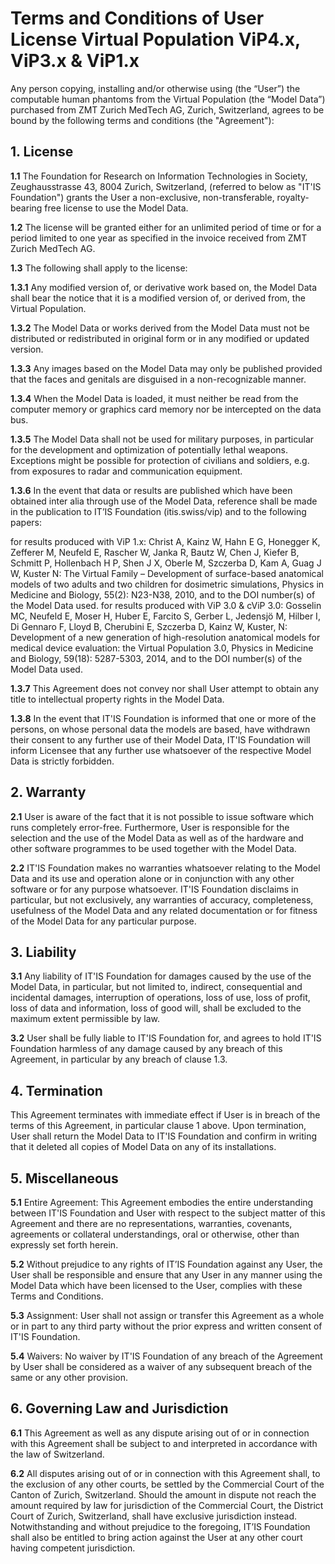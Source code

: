 # Terms and Conditions of User License Virtual Population ViP4.x, ViP3.x & ViP1.x

Any person copying, installing and/or otherwise using (the “User”) the computable human phantoms from the Virtual Population (the “Model Data”) purchased from ZMT Zurich MedTech AG, Zurich, Switzerland, agrees to be bound by the following terms and conditions (the "Agreement"):

## 1. License

**1.1** The Foundation for Research on Information Technologies in Society, Zeughausstrasse 43, 8004 Zurich, Switzerland, (referred to below as "IT'IS Foundation") grants the User a non-exclusive, non-transferable, royalty-bearing free license to use the Model Data.

**1.2** The license will be granted either for an unlimited period of time or for a period limited to one year as specified in the invoice received from ZMT Zurich MedTech AG.

**1.3** The following shall apply to the license:

**1.3.1** Any modified version of, or derivative work based on, the Model Data shall bear the notice that it is a modified version of, or derived from, the Virtual Population.

**1.3.2** The Model Data or works derived from the Model Data must not be distributed or redistributed in original form or in any modified or updated version.

**1.3.3** Any images based on the Model Data may only be published provided that the faces and genitals are disguised in a non-recognizable manner.

**1.3.4** When the Model Data is loaded, it must neither be read from the computer memory or graphics card memory nor be intercepted on the data bus.

**1.3.5** The Model Data shall not be used for military purposes, in particular for the development and optimization of potentially lethal weapons. Exceptions might be possible for protection of civilians and soldiers, e.g. from exposures to radar and communication equipment.

**1.3.6** In the event that data or results are published which have been obtained inter alia through use of the Model Data, reference shall be made in the publication to IT’IS Foundation (itis.swiss/vip) and to the following papers:

for results produced with ViP 1.x: Christ A, Kainz W, Hahn E G, Honegger K, Zefferer M, Neufeld E, Rascher W, Janka R, Bautz W, Chen J, Kiefer B, Schmitt P, Hollenbach H P, Shen J X, Oberle M, Szczerba D, Kam A, Guag J W, Kuster N: The Virtual Family – Development of surface-based anatomical models of two adults and two children for dosimetric simulations, Physics in Medicine and Biology, 55(2): N23-N38, 2010, and to the DOI number(s) of the Model Data used.
for results produced with ViP 3.0 & cViP 3.0: Gosselin MC, Neufeld E, Moser H, Huber E, Farcito S, Gerber L, Jedensjö M, Hilber I, Di Gennaro F, Lloyd B, Cherubini E, Szczerba D, Kainz W, Kuster, N: Development of a new generation of high-resolution anatomical models for medical device evaluation: the Virtual Population 3.0, Physics in Medicine and Biology, 59(18): 5287-5303, 2014, and to the DOI number(s) of the Model Data used.


**1.3.7** This Agreement does not convey nor shall User attempt to obtain any title to intellectual property rights in the Model Data.

**1.3.8** In the event that IT'IS Foundation is informed that one or more of the persons, on whose personal data the models are based, have withdrawn their consent to any further use of their Model Data, IT'IS Foundation will inform Licensee that any further use whatsoever of the respective Model Data is strictly forbidden.

## 2. Warranty

**2.1** User is aware of the fact that it is not possible to issue software which runs completely error-free. Furthermore, User is responsible for the selection and the use of the Model Data as well as of the hardware and other software programmes to be used together with the Model Data.

**2.2** IT'IS Foundation makes no warranties whatsoever relating to the Model Data and its use and operation alone or in conjunction with any other software or for any purpose whatsoever. IT'IS Foundation disclaims in particular, but not exclusively, any warranties of accuracy, completeness, usefulness of the Model Data and any related documentation or for fitness of the Model Data for any particular purpose.

## 3. Liability

**3.1** Any liability of IT'IS Foundation for damages caused by the use of the Model Data, in particular, but not limited to, indirect, consequential and incidental damages, interruption of operations, loss of use, loss of profit, loss of data and information, loss of good will, shall be excluded to the maximum extent permissible by law.

**3.2** User shall be fully liable to IT'IS Foundation for, and agrees to hold IT'IS Foundation harmless of any damage caused by any breach of this Agreement, in particular by any breach of clause 1.3.

## 4. Termination

This Agreement terminates with immediate effect if User is in breach of the terms of this Agreement, in particular clause 1 above. Upon termination, User shall return the Model Data to IT'IS Foundation and confirm in writing that it deleted all copies of Model Data on any of its installations.

## 5. Miscellaneous

**5.1** Entire Agreement: This Agreement embodies the entire understanding between IT'IS Foundation and User with respect to the subject matter of this Agreement and there are no representations, warranties, covenants, agreements or collateral understandings, oral or otherwise, other than expressly set forth herein.

**5.2** Without prejudice to any rights of IT’IS Foundation against any User, the User shall be responsible and ensure that any User in any manner using the Model Data which have been licensed to the User, complies with these Terms and Conditions.

**5.3** Assignment: User shall not assign or transfer this Agreement as a whole or in part to any third party without the prior express and written consent of IT'IS Foundation.

**5.4** Waivers: No waiver by IT'IS Foundation of any breach of the Agreement by User shall be considered as a waiver of any subsequent breach of the same or any other provision.

## 6. Governing Law and Jurisdiction

**6.1** This Agreement as well as any dispute arising out of or in connection with this Agreement shall be subject to and interpreted in accordance with the law of Switzerland.

**6.2** All disputes arising out of or in connection with this Agreement shall, to the exclusion of any other courts, be settled by the Commercial Court of the Canton of Zurich, Switzerland. Should the amount in dispute not reach the amount required by law for jurisdiction of the Commercial Court, the District Court of Zurich, Switzerland, shall have exclusive jurisdiction instead. Notwithstanding and without prejudice to the foregoing, IT’IS Foundation shall also be entitled to bring action against the User at any other court having competent jurisdiction.